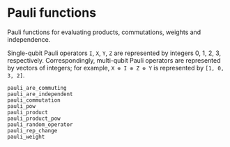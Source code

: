 # Pauli functions

Pauli functions for evaluating products, commutations, weights and independence.

Single-qubit Pauli operators ``I``, ``X``, ``Y``, ``Z`` are represented by integers
0, 1, 2, 3, respectively. Correspondingly, multi-qubit Pauli operators are represented by
vectors of integers; for example, ``X ⊗ I ⊗ Z ⊗ Y`` is represented by `[1, 0, 3, 2]`.

```@docs
pauli_are_commuting
pauli_are_independent
pauli_commutation
pauli_pow
pauli_product
pauli_product_pow
pauli_random_operator
pauli_rep_change
pauli_weight
```